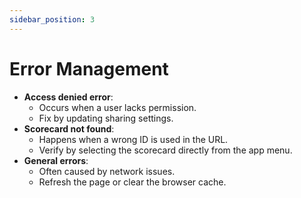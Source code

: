 ```yaml
---
sidebar_position: 3
---
```


# Error Management
- **Access denied error**:
  - Occurs when a user lacks permission.
  - Fix by updating sharing settings.
- **Scorecard not found**:
  - Happens when a wrong ID is used in the URL.
  - Verify by selecting the scorecard directly from the app menu.
- **General errors**:
  - Often caused by network issues.
  - Refresh the page or clear the browser cache.